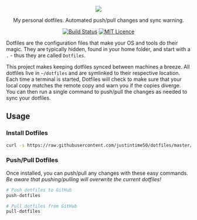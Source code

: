 <div align="center">

<img src="assets/showcase.png">

My personal dotfiles. Automated push/pull changes and sync warning.

[![Build Status](https://travis-ci.com/Justintime50/dotfiles.svg?branch=master)](https://travis-ci.com/Justintime50/dotfiles)
[![MIT Licence](https://badges.frapsoft.com/os/mit/mit.svg?v=103)](https://opensource.org/licenses/mit-license.php)

</div>

Dotfiles are the configuration files that make your OS and tools do their magic. They are typically hidden, found in your home folder, and start with a `.` - thus they are called `Dotfiles`.

This project makes keeping dotfiles synced between machines a breeze. All dotfiles live in `~/dotfiles` and are symlinked to their respective location. Each time a terminal is started, Dotfiles will check to make sure that your local copy matches the remote copy and warn you if the copies diverge. You can then run a single command to push/pull the changes as needed to sync your dotfiles.

## Usage

### Install Dotfiles

```bash
curl -s https://raw.githubusercontent.com/justintime50/dotfiles/master/src/scripts/install.sh | bash
```

### Push/Pull Dotfiles

Once installed, you can push/pull any changes with these easy commands. *Be aware that pushing/pulling will overwrite the current dotfiles!*

```bash
# Push dotfiles to GitHub
push-dotfiles

# Pull dotfiles from GitHub
pull-dotfiles
```
